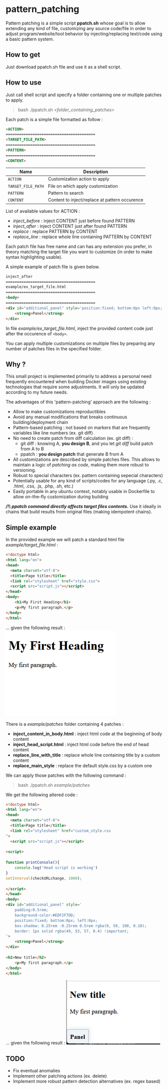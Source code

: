 # pattern_patching

Pattern patching is a simple script **ppatch.sh** whose goal is to allow extending any kind of file, customizing any source code/file in order to adjust program/website/tool behavior by injecting/replacing text/code using a basic pattern system.

## How to get

Just download ppatch.sh file and use it as a shell script.

## How to use

Just call shell script and specify a folder containing one or multiple patches to apply.

> bash ./ppatch.sh *<folder_containing_patches>*

Each patch is a simple file formatted as follow :

```html
<ACTION>
========================================
<TARGET_FILE_PATH>
========================================
<PATTERN>
========================================
<CONTENT>
```


| Name                      | Description                                     
| ------------------------- | ----------------------------------------------- 
| `ACTION`    | Customization action to apply                    
| `TARGET_FILE_PATH` | File on which apply customization 
| `PATTERN`     | Pattern to search 
| `CONTENT`     | Content to inject/replace at pattern occurence

List of available values for ACTION : 
- *inject_before* : inject CONTENT just before found PATTERN
- *inject_after* : inject CONTENT just after found PATTERN
- *replace* : replace PATTERN by CONTENT
- *replace_line* : replace whole line containing PATTERN by CONTENT

Each patch file has free name and can has any extension you prefer, in theory matching the target file you want to customize (in order to make syntax highlighting usable).

A simple example of patch file is given below.

```html
inject_after
========================================
example/ex_target_file.html
========================================
<body>
========================================
<div id="additional_panel" style='position:fixed; bottom:0px left:0px;'>
    <strong>Panel</strong>
</div>
```
In file *example/ex_target_file.html*, inject the provided content code just after the occurence of `<body>`.

You can apply multiple customizations on multiple files by preparing any number of patches files in the specified folder.

## Why ?

This small project is implemented primarily to address a personal need frequently encountered when building Docker images using existing technologies that require some adjustments. It will only be updated according to my future needs.

The advantages of this 'pattern-patching' approach are the following :
- Allow to make customizations reproductibles
- Avoid any manual modifications that breaks continuous building/deployment chain
- Pattern-based patching : not based on markers that are frequently variables like line numbers (ex. git diff)
- No need to create patch from diff calculation (ex. git diff) :
    - git diff : knowing A, **you design B**, and you let *git diff* build patch from A to B
    - ppatch : **you design patch** that generate B from A
- All customizations are described by simple patches files. This allows to maintain a logic of <i>patching as code</i>, making them more robust to versioning.
- Robust to special characters (ex. pattern containing sepecial characters)
- Potentially usable for any kind of scripts/codes for any language (.py, .c, .html, .css, .js, .php, .sh, etc.)
- Easily portable in any ubuntu context, notably usable in Dockerfile to allow on-the-fly customization during building

***/!\ ppatch command directly affects target files contents.*** 
Use it ideally in chains that build results from original files (making idempotent chains).

## Simple example

In the provided example we will patch a standard html file *example/target_file.html* :

```html
<!doctype html>
<html lang="en">
<head>
  <meta charset="utf-8">
  <title>Page title</title>
  <link rel="stylesheet" href="style.css">
  <script src="script.js"></script>
</head>
<body>
    <h1>My First Heading</h1>
    <p>My first paragraph.</p>
</body>
</html>
```
... given the following result :
![Alt text](images/before.png)

There is a *example/patches* folder containing 4 patches :
- **inject_content_in_body.html** : inject html code at the beginning of body content
- **inject_head_script.html** : inject html code before the end of head content
- **replace_line_with_title** : replace whole line containing title by a custom content
- **replace_main_style** : replace the default style.css by a custom one

We can apply those patches with the following command : 
> bash ./ppatch.sh *example/patches*

We get the following altered code :

```html
<!doctype html>
<html lang="en">
<head>
  <meta charset="utf-8">
  <title>Page title</title>
  <link rel="stylesheet" href="custom_style.css
">
  <script src="script.js"></script>

<script>

function printConsole(){
    console.log('Head script is working')
}
setInterval(checkURLchange, 1000);

</script>
</head>
<body>
<div id="additional_panel" style='
    padding:0.5rem;
    background-color:#EDF2F7DD;
    position:fixed; bottom:0px; left:0px;
    box-shadow: 0.25rem -0.25rem 0.5rem rgba(0, 50, 100, 0.10);
    border: 1px solid rgba(49, 53, 57, 0.4) !important;
'>
    <strong>Panel</strong>
</div>

<h2>New title</h2>
    <p>My first paragraph.</p>
</body>
</html>
```

... given the following result :
![Alt text](images/after.png)

## TODO
- Fix eventual anomalies
- Implement other patching actions (ex. delete)
- Implement more robust pattern detection alternatives (ex. regex based)
